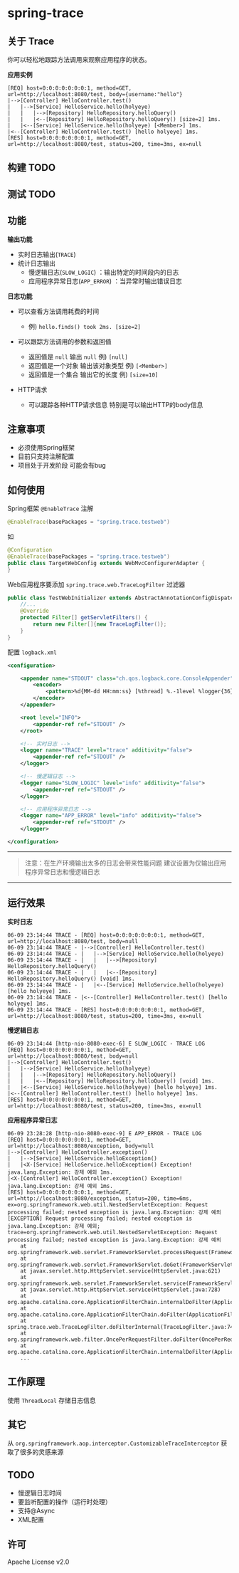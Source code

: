 # spring-trace

## 关于 Trace

你可以轻松地跟踪方法调用来观察应用程序的状态。

**应用实例**

    [REQ] host=0:0:0:0:0:0:0:1, method=GET, url=http://localhost:8080/test, body={username:"hello"}
    |-->[Controller] HelloController.test()
    |   |-->[Service] HelloService.hello(holyeye)
    |   |   |-->[Repository] HelloRepository.helloQuery()
    |   |   |<--[Repository] HelloRepository.helloQuery() [size=2] 1ms.
    |   |<--[Service] HelloService.hello(holyeye) [<Member>] 1ms.
    |<--[Controller] HelloController.test() [hello holyeye] 1ms.
    [RES] host=0:0:0:0:0:0:0:1, method=GET, url=http://localhost:8080/test, status=200, time=3ms, ex=null
    
## 构建 TODO

## 测试 TODO

## 功能

**输出功能**

- 实时日志输出(`TRACE`)
- 统计日志输出
	- 慢逻辑日志(`SLOW_LOGIC`) ：输出特定的时间段内的日志
	- 应用程序异常日志(`APP_ERROR`) ：当异常时输出错误日志

**日志功能**

- 可以查看方法调用耗费的时间
	- 例) `hello.finds() took 2ms. [size=2]`

- 可以跟踪方法调用的参数和返回值
	- 返回值是 `null` 输出 `null` 例) `[null]`
	- 返回值是一个对象 输出该对象类型 例) `[<Member>]`
	- 返回值是一个集合 输出它的长度 例) `[size=10]`
         
- HTTP请求
	- 可以跟踪各种HTTP请求信息 特别是可以输出HTTP的body信息

## 注意事项

- 必须使用Spring框架
- 目前只支持注解配置
- 项目处于开发阶段 可能会有bug

## 如何使用

Spring框架 `@EnableTrace` 注解
```java
@EnableTrace(basePackages = "spring.trace.testweb")
```

如
```java
@Configuration
@EnableTrace(basePackages = "spring.trace.testweb")
public class TargetWebConfig extends WebMvcConfigurerAdapter {
}
```

Web应用程序要添加 `spring.trace.web.TraceLogFilter` 过滤器

```java
public class TestWebInitializer extends AbstractAnnotationConfigDispatcherServletInitializer {
    //...
    @Override
    protected Filter[] getServletFilters() {
        return new Filter[]{new TraceLogFilter()};
    }
}
```

配置 `logback.xml`

```xml
<configuration>

    <appender name="STDOUT" class="ch.qos.logback.core.ConsoleAppender">
        <encoder>
            <pattern>%d{MM-dd HH:mm:ss} [%thread] %.-1level %logger{36} - %msg%n</pattern>
        </encoder>
    </appender>

    <root level="INFO">
        <appender-ref ref="STDOUT" />
    </root>

    <!-- 实时日志 -->
    <logger name="TRACE" level="trace" additivity="false">
        <appender-ref ref="STDOUT" />
    </logger>

    <!-- 慢逻辑日志 -->
    <logger name="SLOW_LOGIC" level="info" additivity="false">
        <appender-ref ref="STDOUT" />
    </logger>

    <!-- 应用程序异常日志 -->
    <logger name="APP_ERROR" level="info" additivity="false">
        <appender-ref ref="STDOUT" />
    </logger>

</configuration>
```

-----------------------

> 注意：在生产环境输出太多的日志会带来性能问题 建议设置为仅输出应用程序异常日志和慢逻辑日志

-----------------------


## 运行效果

**实时日志**

    06-09 23:14:44 TRACE - [REQ] host=0:0:0:0:0:0:0:1, method=GET, url=http://localhost:8080/test, body=null
    06-09 23:14:44 TRACE - |-->[Controller] HelloController.test()
    06-09 23:14:44 TRACE - |   |-->[Service] HelloService.hello(holyeye)
    06-09 23:14:44 TRACE - |   |   |-->[Repository] HelloRepository.helloQuery()
    06-09 23:14:44 TRACE - |   |   |<--[Repository] HelloRepository.helloQuery() [void] 1ms.
    06-09 23:14:44 TRACE - |   |<--[Service] HelloService.hello(holyeye) [hello holyeye] 1ms.
    06-09 23:14:44 TRACE - |<--[Controller] HelloController.test() [hello holyeye] 1ms.
    06-09 23:14:44 TRACE - [RES] host=0:0:0:0:0:0:0:1, method=GET, url=http://localhost:8080/test, status=200, time=3ms, ex=null

**慢逻辑日志**

    06-09 23:14:44 [http-nio-8080-exec-6] E SLOW_LOGIC - TRACE LOG
    [REQ] host=0:0:0:0:0:0:0:1, method=GET, url=http://localhost:8080/test, body=null
    |-->[Controller] HelloController.test()
    |   |-->[Service] HelloService.hello(holyeye)
    |   |   |-->[Repository] HelloRepository.helloQuery()
    |   |   |<--[Repository] HelloRepository.helloQuery() [void] 1ms.
    |   |<--[Service] HelloService.hello(holyeye) [hello holyeye] 1ms.
    |<--[Controller] HelloController.test() [hello holyeye] 1ms.
    [RES] host=0:0:0:0:0:0:0:1, method=GET, url=http://localhost:8080/test, status=200, time=3ms, ex=null

**应用程序异常日志**

    06-09 23:28:28 [http-nio-8080-exec-9] E APP_ERROR - TRACE LOG
    [REQ] host=0:0:0:0:0:0:0:1, method=GET, url=http://localhost:8080/exception, body=null
    |-->[Controller] HelloController.exception()
    |   |-->[Service] HelloService.helloException()
    |   |<X-[Service] HelloService.helloException() Exception! java.lang.Exception: 강제 예외 1ms.
    |<X-[Controller] HelloController.exception() Exception! java.lang.Exception: 강제 예외 1ms.
    [RES] host=0:0:0:0:0:0:0:1, method=GET, url=http://localhost:8080/exception, status=200, time=6ms, ex=org.springframework.web.util.NestedServletException: Request processing failed; nested exception is java.lang.Exception: 강제 예외
    [EXCEPTION] Request processing failed; nested exception is java.lang.Exception: 강제 예외; trace=org.springframework.web.util.NestedServletException: Request processing failed; nested exception is java.lang.Exception: 강제 예외
    	at org.springframework.web.servlet.FrameworkServlet.processRequest(FrameworkServlet.java:973)
    	at org.springframework.web.servlet.FrameworkServlet.doGet(FrameworkServlet.java:852)
    	at javax.servlet.http.HttpServlet.service(HttpServlet.java:621)
    	at org.springframework.web.servlet.FrameworkServlet.service(FrameworkServlet.java:837)
    	at javax.servlet.http.HttpServlet.service(HttpServlet.java:728)
    	at org.apache.catalina.core.ApplicationFilterChain.internalDoFilter(ApplicationFilterChain.java:305)
    	at org.apache.catalina.core.ApplicationFilterChain.doFilter(ApplicationFilterChain.java:210)
    	at spring.trace.web.TraceLogFilter.doFilterInternal(TraceLogFilter.java:74)
    	at org.springframework.web.filter.OncePerRequestFilter.doFilter(OncePerRequestFilter.java:107)
    	at org.apache.catalina.core.ApplicationFilterChain.internalDoFilter(ApplicationFilterChain.java:243)
        ...


## 工作原理

使用 `ThreadLocal` 存储日志信息


## 其它

从 `org.springframework.aop.interceptor.CustomizableTraceInterceptor` 获取了很多的灵感来源 

## TODO

- 慢逻辑日志时间
- 要监听配置的操作（运行时处理）
- 支持@Async
- XML配置

## 许可

Apache License v2.0
